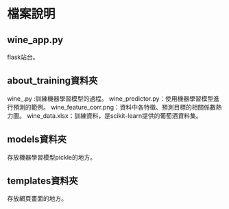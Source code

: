# 檔案說明

## wine_app.py

flask站台。

## about_training資料夾

wine_.py :訓練機器學習模型的過程。
wine_predictor.py：使用機器學習模型進行預測的範例。
wine_feature_corr.png：資料中各特徵、預測目標的相關係數熱力圖。
wine_data.xlsx：訓練資料，是scikit-learn提供的葡萄酒資料集。

## models資料夾

存放機器學習模型pickle的地方。

## templates資料夾

存放網頁畫面的地方。
